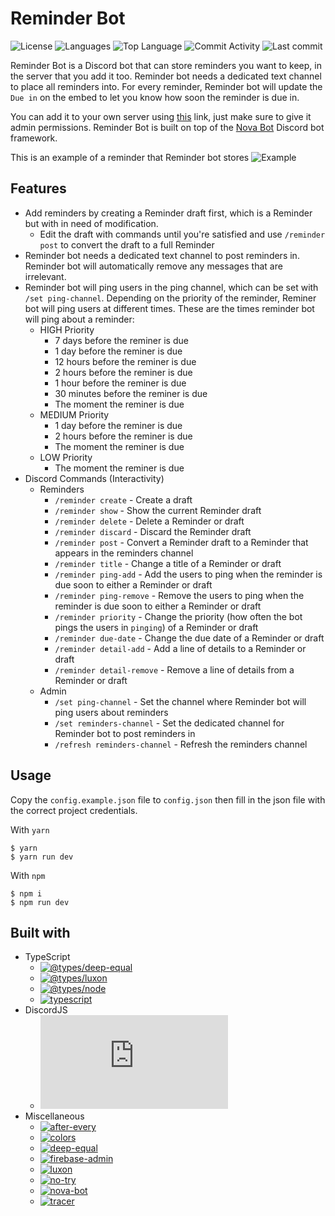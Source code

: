 # Reminder Bot

![License](https://img.shields.io/github/license/zS1L3NT/ts-discord-reminder?style=for-the-badge) ![Languages](https://img.shields.io/github/languages/count/zS1L3NT/ts-discord-reminder?style=for-the-badge) ![Top Language](https://img.shields.io/github/languages/top/zS1L3NT/ts-discord-reminder?style=for-the-badge) ![Commit Activity](https://img.shields.io/github/commit-activity/y/zS1L3NT/ts-discord-reminder?style=for-the-badge) ![Last commit](https://img.shields.io/github/last-commit/zS1L3NT/ts-discord-reminder?style=for-the-badge)

Reminder Bot is a Discord bot that can store reminders you want to keep, in the server that you add it too. Reminder bot needs a dedicated text channel to place all reminders into. For every reminder, Reminder bot will update the `Due in` on the embed to let you know how soon the reminder is due in.

You can add it to your own server using [this](https://reminder-bot.zectan.com) link, just make sure to give it admin permissions. Reminder Bot is built on top of the [Nova Bot](https://github.com/zS1L3NT/ts-npm-nova-bot) Discord bot framework.

This is an example of a reminder that Reminder bot stores
![Example](https://i.ibb.co/rtB0DMx/reminer.png)

## Features

-   Add reminders by creating a Reminder draft first, which is a Reminder but with in need of modification.
    -   Edit the draft with commands until you're satisfied and use `/reminder post` to convert the draft to a full Reminder
-   Reminder bot needs a dedicated text channel to post reminders in. Reminder bot will automatically remove any messages that are irrelevant.
-   Reminder bot will ping users in the ping channel, which can be set with `/set ping-channel`. Depending on the priority of the reminder, Reminer bot will ping users at different times. These are the times reminder bot will ping about a reminder:
	-   HIGH Priority
		-   7 days before the reminer is due
		-   1 day before the reminer is due
		-   12 hours before the reminer is due
		-   2 hours before the reminer is due
		-   1 hour before the reminer is due
		-   30 minutes before the reminer is due
		-   The moment the reminer is due
	-   MEDIUM Priority
		-   1 day before the reminer is due
		-   2 hours before the reminer is due
		-   The moment the reminer is due
	-   LOW Priority
		-   The moment the reminer is due
-   Discord Commands (Interactivity)
    -   Reminders
        -   `/reminder create` - Create a draft
        -   `/reminder show` - Show the current Reminder draft
        -   `/reminder delete` - Delete a Reminder or draft
        -   `/reminder discard` - Discard the Reminder draft
        -   `/reminder post` - Convert a Reminder draft to a Reminder that appears in the reminders channel
        -   `/reminder title` - Change a title of a Reminder or draft
        -   `/reminder ping-add` - Add the users to ping when the reminder is due soon to either a Reminder or draft
        -   `/reminder ping-remove` - Remove the users to ping when the reminder is due soon to either a Reminder or draft
        -   `/reminder priority` - Change the priority (how often the bot pings the users in `pinging`) of a Reminder or draft
        -   `/reminder due-date` - Change the due date of a Reminder or draft
        -   `/reminder detail-add` - Add a line of details to a Reminder or draft
        -   `/reminder detail-remove` - Remove a line of details from a Reminder or draft
    -   Admin
        -   `/set ping-channel` - Set the channel where Reminder bot will ping users about reminders
        -   `/set reminders-channel` - Set the dedicated channel for Reminder bot to post reminders in
        -   `/refresh reminders-channel` - Refresh the reminders channel

## Usage

Copy the `config.example.json` file to `config.json` then fill in the json file with the correct project credentials.

With `yarn`
```
$ yarn
$ yarn run dev
```

With `npm`
```
$ npm i
$ npm run dev
```

## Built with
- TypeScript
    -   [![@types/deep-equal](https://img.shields.io/github/package-json/dependency-version/zS1L3NT/ts-discord-reminder/dev/@types/deep-equal?style=flat-square)](https://npmjs.com/package/@types/deep-equal)
    -   [![@types/luxon](https://img.shields.io/github/package-json/dependency-version/zS1L3NT/ts-discord-reminder/dev/@types/luxon?style=flat-square)](https://npmjs.com/package/@types/luxon)
    -   [![@types/node](https://img.shields.io/github/package-json/dependency-version/zS1L3NT/ts-discord-reminder/dev/@types/node?style=flat-square)](https://npmjs.com/package/@types/node)
    -   [![typescript](https://img.shields.io/github/package-json/dependency-version/zS1L3NT/ts-discord-reminder/dev/typescript?style=flat-square)](https://npmjs.com/package/typescript)
- DiscordJS
    -   [![discord.js](https://img.shields.io/github/package-json/dependency-version/zS1L3NT/ts-discord-reminder/discord.js?style=flat-square)](https://npmjs.com/package/discord.js)
- Miscellaneous
    -   [![after-every](https://img.shields.io/github/package-json/dependency-version/zS1L3NT/ts-discord-reminder/after-every?style=flat-square)](https://npmjs.com/package/after-every)
    -   [![colors](https://img.shields.io/github/package-json/dependency-version/zS1L3NT/ts-discord-reminder/colors?style=flat-square)](https://npmjs.com/package/colors)
    -   [![deep-equal](https://img.shields.io/github/package-json/dependency-version/zS1L3NT/ts-discord-reminder/deep-equal?style=flat-square)](https://npmjs.com/package/deep-equal)
    -   [![firebase-admin](https://img.shields.io/github/package-json/dependency-version/zS1L3NT/ts-discord-reminder/firebase-admin?style=flat-square)](https://npmjs.com/package/firebase-admin)
    -   [![luxon](https://img.shields.io/github/package-json/dependency-version/zS1L3NT/ts-discord-reminder/luxon?style=flat-square)](https://npmjs.com/package/luxon)
    -   [![no-try](https://img.shields.io/github/package-json/dependency-version/zS1L3NT/ts-discord-reminder/no-try?style=flat-square)](https://npmjs.com/package/no-try)
    -   [![nova-bot](https://img.shields.io/github/package-json/dependency-version/zS1L3NT/ts-discord-reminder/nova-bot?style=flat-square)](https://npmjs.com/package/nova-bot)
    -   [![tracer](https://img.shields.io/github/package-json/dependency-version/zS1L3NT/ts-discord-reminder/tracer?style=flat-square)](https://npmjs.com/package/tracer)